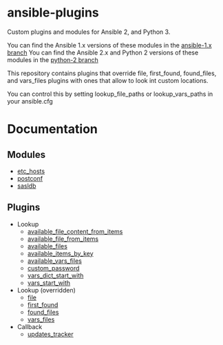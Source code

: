 # ansible-plugins

Custom plugins and modules for Ansible 2, and Python 3.

You can find the Ansible 1.x versions of these modules in the [ansible-1.x branch](https://github.com/dlundgren/ansible-plugins/tree/ansible-1.x)
You can find the Ansible 2.x and Python 2 versions of these modules in the [python-2 branch](https://github.com/dlundgren/ansible-plugins/tree/python-2)

This repository contains plugins that override file, first_found, found_files, and vars_files plugins with 
ones that allow to look int custom locations.

You can control this by setting lookup_file_paths or lookup_vars_paths in your ansible.cfg

# Documentation

## Modules

- [etc_hosts](docs/modules/etc_hosts.md)
- [postconf](docs/modules/postconf.md)
- [sasldb](docs/modules/sasldb.md)

## Plugins

- Lookup
  - [available_file_content_from_items](docs/plugins/lookup/available_file_content_from_items.md)
  - [available_file_from_items](docs/plugins/lookup/available_file_from_items.md)
  - [available_files](docs/plugins/lookup/available_files.md)
  - [available_items_by_key](docs/plugins/lookup/available_items_by_key.md)
  - [available_vars_files](docs/plugins/lookup/available_vars_files.md)
  - [custom_password](docs/plugins/lookup/custom_password.md)
  - [vars_dict_start_with](docs/plugins/lookup/vars_dict_start_with.md)
  - [vars_start_with](docs/plugins/lookup/vars_start_with.md)
- Lookup (overridden)
  - [file](docs/plugins/lookup/overridden.md)
  - [first_found](docs/plugins/lookup/overridden.md)
  - [found_files](docs/plugins/lookup/overridden.md)
  - [vars_files](docs/plugins/lookup/overridden.md)
- Callback
  - [updates_tracker](docs/plugins/callback-updates_tracker.md) 


